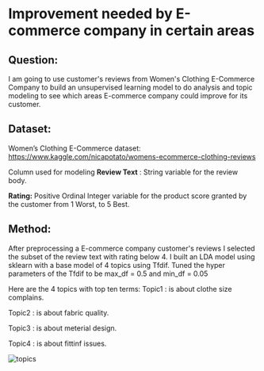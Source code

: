 # Improvement needed by E-commerce company in certain areas

## Question:
I am going to use customer's reviews from Women's Clothing E-Commerce Company to build an unsupervised learning model 
to do analysis and topic modeling to see which areas E-commerce company could improve for its customer.

## Dataset:

Women’s Clothing E-Commerce dataset:
https://www.kaggle.com/nicapotato/womens-ecommerce-clothing-reviews

Column used for modeling 
**Review Text** : String variable for the review body.

**Rating:** Positive Ordinal Integer variable for the product score granted by the customer from 1 Worst, to 5 Best.

## Method:

After preprocessing a E-commerce company customer's reviews I selected the subset of the review text with rating below 4.
I built an LDA model using sklearn with a base model of 4 topics using Tfdif. Tuned the hyper parameters of the Tfdif to be max_df = 0.5 and  min_df = 0.05

Here are the 4 topics with top ten terms:
Topic1 : is about clothe size complains.

Topic2 : is about fabric quality.

Topic3 : is about meterial design.

Topic4 : is about fittinf issues.


![topics](https://user-images.githubusercontent.com/89863226/157132911-728e5685-e695-43ad-93b0-b539fc3b3b38.png)
